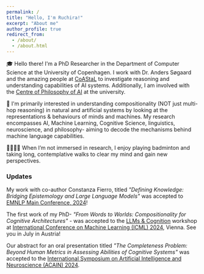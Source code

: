 ```yaml
---
permalink: /
title: "Hello, I'm Ruchira!"
excerpt: "About me"
author_profile: true
redirect_from: 
  - /about/
  - /about.html
---
```



🎓 Hello there! I'm a PhD Researcher in the Department of Computer Science at the University of Copenhagen. I work with Dr. Anders Søgaard and the amazing people at [CoAStaL](https://coastalcph.github.io/) to investigate reasoning and understanding capabilities of AI systems. Additionally, I am involved with the [Centre of Philosophy of AI](https://sites.google.com/view/cpaicph/home) at the university. 

🧠 I'm primarily interested in understanding compositionality (NOT just multi-hop reasoning) in natural and artificial systems by looking at the representations & behaviours of minds and machines. My research encompasses AI, Machine Learning, Cognitive Science, linguistics, neuroscience, and philosophy-  aiming to decode the mechanisms behind machine language capabilities.

🚶🏽‍♀️‍➡️ When I’m not immersed in research, I enjoy playing badminton and taking long, contemplative walks to clear my mind and gain new perspectives.


### Updates

My work with co-author Constanza Fierro, titled *"Defining Knowledge: Bridging Epistemology and Large Language Models"* was accepted to [EMNLP Main Conference, 2024](https://2024.emnlp.org)! 

The first work of my PhD- *"From Words to Worlds: Compositionality for Cognitive Architectures"* - was accepted to the [LLMs & Cognition](https://llm-cognition.github.io/) workshop at [International Conference on Machine Learning (ICML) 2024](https://icml.cc/), Vienna. See you in July in Austria! 

Our abstract for an oral presentation titled *"The Completeness Problem: Beyond Human Metrics in Assessing Abilities of Cognitive Systems"* was accepted to the [International Symposium on Artificial Intelligence and Neuroscience (ACAIN) 2024](https://acain2024.icas.events/symposium/). 





